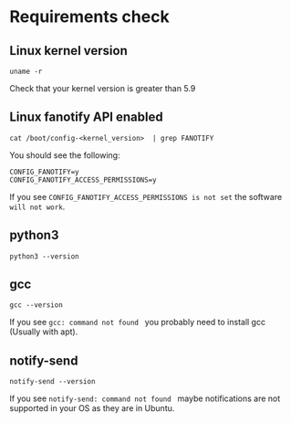 # Requirements check
## Linux kernel version
``` 
uname -r
```
Check that your kernel version is greater than 5.9
## Linux fanotify API enabled
``` 
cat /boot/config-<kernel_version>  | grep FANOTIFY
```
You should see the following:
```
CONFIG_FANOTIFY=y
CONFIG_FANOTIFY_ACCESS_PERMISSIONS=y
```
If you see ` CONFIG_FANOTIFY_ACCESS_PERMISSIONS is not set ` the software `will not work`.
## python3
```
python3 --version
```
## gcc
```
gcc --version
```
If you see `gcc: command not found ` you probably need to install gcc (Usually with apt).
## notify-send
```
notify-send --version
```
If you see `notify-send: command not found ` maybe notifications are not supported in your OS as they are in Ubuntu.

